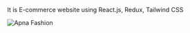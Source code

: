 It is E-commerce website using React.js, Redux, Tailwind CSS

![Apna Fashion](https://github.com/koushikxy/apnafashion.in/assets/120478621/fa427ccd-246d-4eb3-adf7-be0ca319563a)
